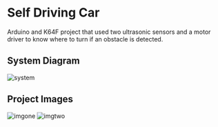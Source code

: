 # Self Driving Car
Arduino and K64F project that used two ultrasonic sensors and a motor driver to know where to turn if an obstacle is detected.

## System Diagram
![system](https://i.imgur.com/vLXuPz4.png)

## Project Images
![imgone](https://i.imgur.com/lHrbqiY.png)
![imgtwo](https://i.imgur.com/Btarsmf.png)
